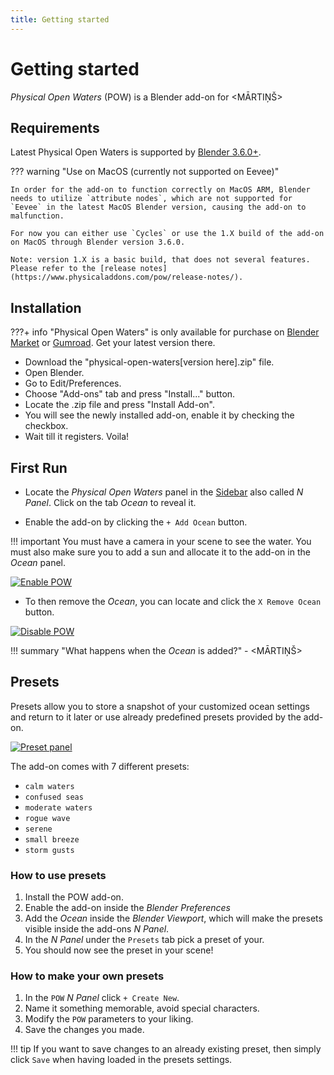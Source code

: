 ```yaml
---
title: Getting started
---
```


# Getting started

_Physical Open Waters_ (POW) is a Blender add-on for <MĀRTIŅŠ>

## Requirements

Latest Physical Open Waters is supported by [Blender 3.6.0+](https://www.blender.org/).

??? warning "Use on MacOS (currently not supported on Eevee)"

    In order for the add-on to function correctly on MacOS ARM, Blender needs to utilize `attribute nodes`, which are not supported for `Eevee` in the latest MacOS Blender version, causing the add-on to malfunction.
    
    For now you can either use `Cycles` or use the 1.X build of the add-on on MacOS through Blender version 3.6.0.

    Note: version 1.X is a basic build, that does not several features. Please refer to the [release notes](https://www.physicaladdons.com/pow/release-notes/).


## Installation

???+ info 
    "Physical Open Waters" is only available for purchase on [Blender Market](https://blendermarket.com/products/physical-open-waters) or [Gumroad](https://martinsh.gumroad.com/l/POW). Get your latest version there.

- Download the "physical-open-waters[version here].zip" file.
- Open Blender.
- Go to Edit/Preferences. 
- Choose "Add-ons" tab and press "Install..." button. 
- Locate the .zip file and press "Install Add-on".
- You will see the newly installed add-on, enable it by checking the checkbox. 
- Wait till it registers. Voila!

## First Run
- Locate the _Physical Open Waters_ panel in the [Sidebar](https://docs.blender.org/manual/en/latest/interface/window_system/regions.html#sidebar)
also called _N Panel_. Click on the tab _Ocean_ to reveal it.

- Enable the add-on by clicking the `+ Add Ocean` button.
  
!!! important
    You must have a camera in your scene to see the water. You must also make sure you to add a sun and allocate it to the add-on in the _Ocean_ panel.

[![Enable POW](img/ENABLE_POW_v.jpg)](img/ENABLE_POW_v.jpg)

- To then remove the _Ocean_, you can locate and click the `X Remove Ocean` button.

[![Disable POW](img/DISABLE_POW_v.jpg)](img/DISABLE_POW_v.jpg)


!!! summary "What happens when the _Ocean_ is added?"
    - <MĀRTIŅŠ>

## Presets

Presets allow you to store a snapshot of your customized ocean settings and return to it later or use already predefined presets provided by the add-on.

[![Preset panel](img/UI/PRESET_PANEL_v182.jpg)](img/UI/PRESET_PANEL_v182.jpg)

The add-on comes with 7 different presets:

- `calm waters`
- `confused seas`
- `moderate waters`
- `rogue wave`
- `serene`
- `small breeze`
- `storm gusts`

### How to use presets

1. Install the POW add-on.
2. Enable the add-on inside the *Blender Preferences*
3. Add the *Ocean* inside the *Blender Viewport*, which will make the presets visible inside the add-ons _N Panel_.
4. In the _N Panel_ under the `Presets` tab pick a preset of your.
5. You should now see the preset in your scene!

### How to make your own presets

1. In the `POW` _N Panel_ click `+ Create New`.
2. Name it something memorable, avoid special characters.
3. Modify the `POW` parameters to your liking.
4. Save the changes you made.

!!! tip
    If you want to save changes to an already existing preset, then simply click `Save` when having loaded in the presets settings.
